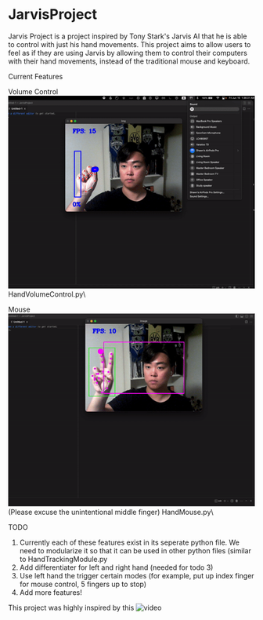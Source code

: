 # JarvisProject

Jarvis Project is a project inspired by Tony Stark's Jarvis AI that he is able to control with just his hand movements. This project aims to allow users to feel as if they are using Jarvis by allowing them to control their computers with their hand movements, instead of the traditional mouse and keyboard.

Current Features

Volume Control\
![](https://github.com/ShawnCho2000/JarvisProject/blob/main/Resources/VolumeControl.gif)\
HandVolumeControl.py\


Mouse\
![](https://github.com/ShawnCho2000/JarvisProject/blob/main/Resources/HandMouse.gif)\
(Please excuse the unintentional middle finger)
HandMouse.py\


TODO 
1. Currently each of these features exist in its seperate python file. We need to modularize it so that it can be used in other python files (similar to HandTrackingModule.py
2. Add differentiater for left and right hand (needed for todo 3)
3. Use left hand the trigger certain modes (for example, put up index finger for mouse control, 5 fingers up to stop)
4. Add more features!

This project was highly inspired by this ![video](https://www.youtube.com/watch?v=01sAkU_NvOY)
